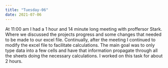```yaml
---
title: "Tuesday-06"
date: 2021-07-06
---
```


At 11:00 am I had a 1 hour and 14 minute long meeting with proffersor Stark. Where we discussed the projects progress and some changes that needed to be made to our excel file.
Continually, after the meeting I continued to modify the excel file to facilitate calculations. The main goal was to only type data into a few cells and have that information
propagate through all the sheets doing the necessary calculations. I worked on this task for about 2 hours.
